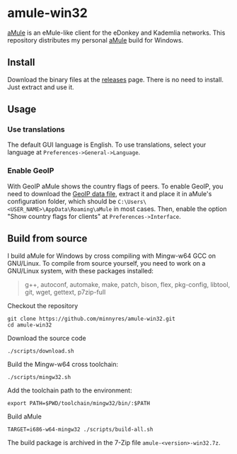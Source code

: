# amule-win32

[aMule](https://github.com/amule-project/amule) is an eMule-like client for the eDonkey and Kademlia networks. This repository distributes my personal [aMule](https://github.com/amule-project/amule) build for Windows.

## Install

Download the binary files at the [releases](https://github.com/minnyres/amule-win32/releases/) page. There is no need to install. Just extract and use it. 

## Usage

### Use translations

The default GUI language is English. To use translations, select your language at `Preferences->General->Language`.

### Enable GeoIP

With GeoIP aMule shows the country flags of peers. To enable GeoIP, you need to download the [GeoIP data file](https://mailfud.org/geoip-legacy/GeoIP.dat.gz), extract it and place it in aMule's configuration folder, which should be `C:\Users\<USER_NAME>\AppData\Roaming\aMule` in most cases. Then, enable the option "Show country flags for clients" at `Preferences->Interface`.

## Build from source

I build aMule for Windows by cross compiling with Mingw-w64 GCC on GNU/Linux. To compile from source yourself, you need to work on a GNU/Linux system, with these packages installed:
> g++, autoconf, automake, make, patch, bison, flex, pkg-config, libtool, git, wget, gettext, p7zip-full 

Checkout the repository

    git clone https://github.com/minnyres/amule-win32.git
    cd amule-win32
    
Download the source code

    ./scripts/download.sh

Build the Mingw-w64 cross toolchain:

    ./scripts/mingw32.sh
    
Add the toolchain path to the environment:

    export PATH=$PWD/toolchain/mingw32/bin/:$PATH

Build aMule 

    TARGET=i686-w64-mingw32 ./scripts/build-all.sh

The build package is archived in the 7-Zip file `amule-<version>-win32.7z`.
